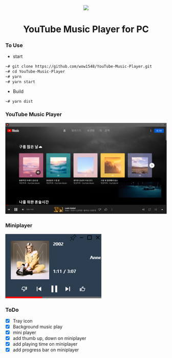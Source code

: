 <p align="center">
    <img src="assets/favicon.ico">
</p>

<h1 align="center">YouTube Music Player for PC</h1>

### To Use

- start

```
~# git clone https://github.com/wow1548/YouTube-Music-Player.git
~# cd YouTube-Music-Player
~# yarn
~# yarn start
```

- Build

```
~# yarn dist
```

### YouTube Music Player

<img title="YouTube Music Player" src='assets/player.jpg'/>

### Miniplayer

<img title="MiniPlayer" src='assets/miniplayer.jpg'>

### ToDo

- [x] Tray icon
- [x] Background music play
- [x] mini player
- [x] add thumb up, down on miniplayer
- [x] add playing time on miniplayer
- [x] add progress bar on miniplayer
